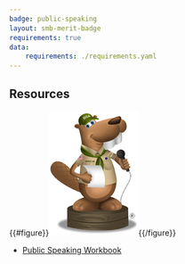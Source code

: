 ```yaml
---
badge: public-speaking
layout: smb-merit-badge
requirements: true
data:
    requirements: ./requirements.yaml
---
```


## Resources

{{#figure}}<img src="public-speaking-bucky.jpg" class="W(100%)" />{{/figure}}
* [Public Speaking Workbook](public-speaking-workbook.pdf)
